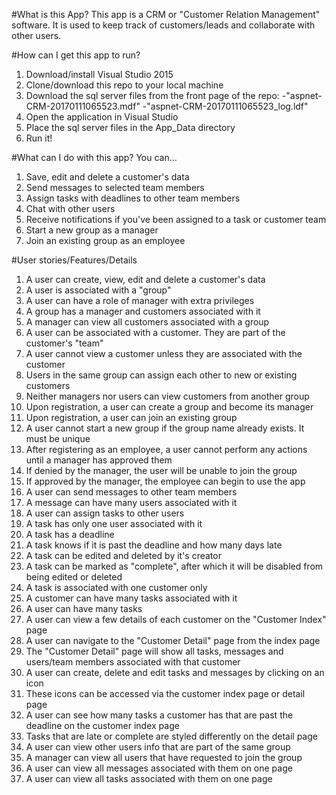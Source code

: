 #What is this App?
This app is a CRM or "Customer Relation Management" software. It is used to keep track of customers/leads and collaborate with other users.


#How can I get this app to run?

1. Download/install Visual Studio 2015 
2. Clone/download this repo to your local machine
3. Download the sql server files from the front page of the repo:
      -"aspnet-CRM-20170111065523.mdf"
      -"aspnet-CRM-20170111065523_log.ldf"
4. Open the application in Visual Studio
5. Place the sql server files in the App_Data directory
6. Run it!

#What can I do with this app? You can...
1. Save, edit and delete a customer's data
2. Send messages to selected team members
3. Assign tasks with deadlines to other team members
4. Chat with other users
5. Receive notifications if you've been assigned to a task or customer team
6. Start a new group as a manager
7. Join an existing group as an employee

#User stories/Features/Details
1. A user can create, view, edit and delete a customer's data
2. A user is associated with a "group"
3. A user can have a role of manager with extra privileges
4. A group has a manager and customers associated with it
5. A manager can view all customers associated with a group
6. A user can be associated with a customer. They are part of the customer's "team"
7. A user cannot view a customer unless they are associated with the customer
8. Users in the same group can assign each other to new or existing customers
9. Neither managers nor users can view customers from another group
10. Upon registration, a user can create a group and become its manager
11. Upon registration, a user can join an existing group
12. A user cannot start a new group if the group name already exists. It must be unique
13. After registering as an employee, a user cannot perform any actions until a manager has approved them
14. If denied by the manager, the user will be unable to join the group
15. If approved by the manager, the employee can begin to use the app
16. A user can send messages to other team members
17. A message can have many users associated with it 
17. A user can assign tasks to other users
17. A task has only one user associated with it
18. A task has a deadline 
19. A task knows if it is past the deadline and how many days late
20. A task can be edited and deleted by it's creator
21. A task can be marked as "complete", after which it will be disabled from being edited or deleted
22. A task is associated with one customer only
23. A customer can have many tasks associated with it
23. A user can have many tasks
24. A user can view a few details of each customer on the "Customer Index" page
25. A user can navigate to the "Customer Detail" page from the index page
26. The "Customer Detail" page will show all tasks, messages and users/team members associated with that customer
27. A user can create, delete and edit tasks and messages by clicking on an icon
28. These icons can be accessed via the customer index page or detail page
29. A user can see how many tasks a customer has that are past the deadline on the customer index page
30. Tasks that are late or complete are styled differently on the detail page
31. A user can view other users info that are part of the same group
32. A manager can view all users that have requested to join the group
33. A user can view all messages associated with them on one page
34. A user can view all tasks associated with them on one page
































